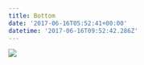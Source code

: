 ```yaml
---
title: Bottom
date: '2017-06-16T05:52:41+00:00'
datetime: '2017-06-16T09:52:42.286Z'
---
```

![](http://i.imgur.com/zpajoux.jpg)